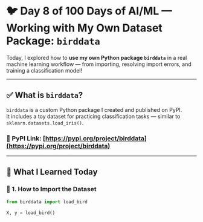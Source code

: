# 🐦 Day 8 of 100 Days of AI/ML — Working with My Own Dataset Package: `birddata`

Today, I explored how to **use my own Python package `birddata`** in a real machine learning workflow — from importing, resolving import errors, and training a classification model!

---

## ✅ What is `birddata`?

`birddata` is a custom Python package I created and published on PyPI.  
It includes a toy dataset for practicing classification tasks — similar to `sklearn.datasets.load_iris()`.

### 🔗 PyPI Link: [https://pypi.org/project/birddata](https://pypi.org/project/birddata)

---

## 🧠 What I Learned Today

### 🔹 1. How to Import the Dataset
```python
from birddata import load_bird

X, y = load_bird()

